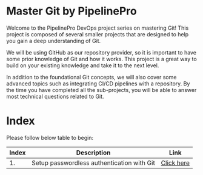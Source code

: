 # Master Git by PipelinePro

Welcome to the PipelinePro DevOps project series on mastering Git! This project is composed of several smaller projects that are designed to help you gain a deep understanding of Git.

We will be using GitHub as our repository provider, so it is important to have some prior knowledge of Git and how it works. This project is a great way to build on your existing knowledge and take it to the next level.

In addition to the foundational Git concepts, we will also cover some advanced topics such as integrating CI/CD pipelines with a repository. By the time you have completed all the sub-projects, you will be able to answer most technical questions related to Git.

# Index

Please follow below table to begin:

| Index | Description                                | Link           |
| ----- | ------------------------------------------ | -------------- |
| 1.    | Setup passwordless authentication with Git | [Click here]() |
